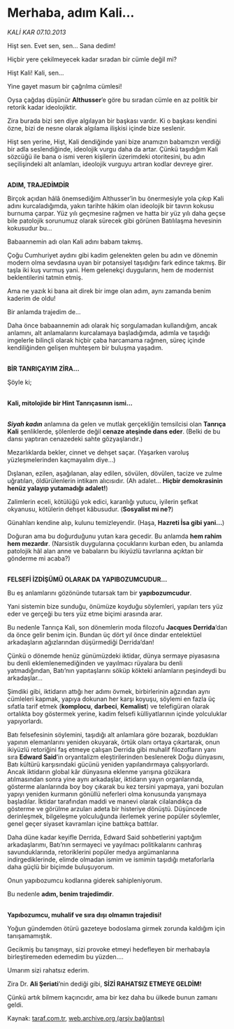 # Merhaba, adım Kali...

*KALİ KAR 07.10.2013*

<div class="yazi"><p>Hişt sen. Evet sen, sen... Sana dedim!</p>
<p>Hiçbir yere çekilmeyecek kadar sıradan bir cümle değil mi?</p>
<p>Hişt Kali! Kali, sen...</p>
<p>Yine gayet masum bir çağrılma cümlesi!</p>
<p>Oysa çağdaş düşünür <b>Althusser</b>’e göre bu sıradan cümle en az politik bir retorik kadar ideolojiktir. </p>
<p>Zira burada bizi sen diye algılayan bir başkası vardır. Ki o başkası kendini özne, bizi de nesne olarak algılama ilişkisi içinde bize seslenir. </p>
<p>Hişt sen yerine, Hişt, Kali dendiğinde yani bize anamızın babamızın verdiği bir adla seslendiğinde, ideolojik vurgu daha da artar. Çünkü taşıdığım Kali sözcüğü ile bana o ismi veren kişilerin üzerimdeki otoritesini, bu adın seçilişindeki alt anlamları, ideolojik vurguyu artıran kodlar devreye girer.</p>
<p><b><br/>ADIM, TRAJEDİMDİR</b></p>
<p>Birçok açıdan hâlâ önemsediğim Althusser’in bu önermesiyle yola çıkıp Kali adını kurcaladığımda, yakın tarihte hâkim olan ideolojik bir tavrın kokusu burnuma çarpar. Yüz yılı geçmesine rağmen ve hatta bir yüz yılı daha geçse bile patolojik sorunumuz olarak sürecek gibi görünen Batılılaşma hevesinin kokusudur bu...</p>
<p>Babaannemin adı olan Kali adını babam takmış.</p>
<p>Çoğu Cumhuriyet aydını gibi kadim gelenekten gelen bu adın ve dönemin modern olma sevdasına uyan bir potansiyel taşıdığını fark edince takmış. Bir taşla iki kuş vurmuş yani. Hem gelenekçi duygularını, hem de modernist beklentilerini tatmin etmiş. </p>
<p>Ama ne yazık ki bana ait direk bir imge olan adım, aynı zamanda benim kaderim de oldu! </p>
<p>Bir anlamda trajedim de...</p>
<p>Daha önce babaannemin adı olarak hiç sorgulamadan kullandığım, ancak anlamını, alt anlamalarını kurcalamaya başladığımda, adımla ve taşıdığı imgelerle bilinçli olarak hiçbir çaba harcamama rağmen, süreç içinde kendiliğinden gelişen muhteşem bir buluşma yaşadım. </p>
<p><b><br/>BİR TANRIÇAYIM ZİRA...</b></p>
<p>Şöyle ki;</p>
<p><b><br/>Kali, mitolojide bir Hint Tanrıçasının ismi... </b></p>
<p><b><i><br/>Siyah kadın</i></b> anlamına da gelen ve mutlak gerçekliğin temsilcisi olan <b>Tanrıça Kali</b> şenliklerde, şölenlerde değil <b>cenaze ateşinde dans eder</b>. (Belki de bu dansı yaptıran cenazedeki sahte gözyaşlarıdır.)</p>
<p>Mezarlıklarda bekler, cinnet ve dehşet saçar. (Yaşarken varoluş yüzleşmelerinden kaçmayalım diye...) </p>
<p>Dışlanan, ezilen, aşağılanan, alay edilen, sövülen, dövülen, tacize ve zulme uğratılan, öldürülenlerin intikam alıcısıdır. (Ah adalet... <b>Hiçbir demokrasinin henüz yalayıp yutamadığı adalet!</b>)</p>
<p>Zalimlerin eceli, kötülüğü yok edici, karanlığı yutucu, iyilerin şefkat okyanusu, kötülerin dehşet kâbusudur. (<b>Sosyalist mi ne?</b>)</p>
<p>Günahları kendine alıp, kulunu temizleyendir. (Haşa, <b>Hazreti İsa gibi yani...</b>)</p>
<p>Doğuran ama bu doğurduğunu yutan kara gecedir. Bu anlamda <b>hem rahim hem mezardır</b>. (Narsistik duygularına çocuklarını kurban eden, bu anlamda patolojik hâl alan anne ve babaların bu ikiyüzlü tavırlarına açıktan bir gönderme mi acaba?)</p>
<p><b><br/>FELSEFİ İZDİŞÜMÜ OLARAK DA YAPIBOZUMCUDUR...</b></p>
<p>Bu eş anlamlarını gözönünde tutarsak tam bir <b>yapıbozumcudur</b>. </p>
<p>Yani sistemin bize sunduğu, önümüze koyduğu söylemleri, yapıları ters yüz eder ve gerçeği bu ters yüz etme biçimi arasında arar.</p>
<p>Bu nedenle Tanrıça Kali, son dönemlerin moda filozofu <b>Jacques Derrida</b>’dan da önce gelir benim için. Bundan üç dört yıl önce dindar entelektüel arkadaşların ağızlarından düşürmediği Derrida’dan!</p>
<p>Çünkü o dönemde henüz günümüzdeki iktidar, dünya sermaye piyasasına bu denli eklemlenemediğinden ve yayılmacı rüyalara bu denli yatmadığından, Batı’nın yapıtaşlarını söküp kökteki anlamların peşindeydi bu arkadaşlar...</p>
<p>Şimdiki gibi, iktidarın attığı her adımı övmek, birbirlerinin ağzından aynı cümleleri kapmak, yapıya dokunan her karşı koyuşu, söylemi en fazla üç sıfatla tarif etmek (<b>komplocu</b>, <b>darbeci</b>, <b>Kemalist</b>) ve telefigüran olarak ortalıkta boy göstermek yerine, kadim felsefi külliyatlarının içinde yolculuklar yapıyorlardı.</p>
<p>Batı felsefesinin söylemini, taşıdığı alt anlamlara göre bozarak, bozdukları yapının elemanlarını yeniden okuyarak, örtük olanı ortaya çıkartarak, onun ikiyüzlü retoriğini faş etmeye çalışan Derrida gibi muhalif filozofların yanı sıra <b>Edward Said</b>’in oryantalizm eleştirilerinden beslenerek Doğu dünyasını, Batı kültürü karşısındaki gücünü yeniden yapılandırmaya çalışıyorlardı. Ancak iktidarın global kâr dünyasına eklenme yarışına gözükara atılmasından sonra yine aynı arkadaşlar, iktidarın yayın organlarında, gösterme alanlarında boy boy çıkarak bu kez tersini yapmaya, yani bozulan yapıyı yeniden kurmanın gönüllü neferleri olma konusunda yarışmaya başladılar. İktidar tarafından maddi ve manevi olarak cilalandıkça da gösterme ve görülme arzuları adeta bir histeriye dönüştü. Düşüncede derinleşmek, bilgeleşme yolculuğunda ilerlemek yerine popüler söylemler, genel geçer siyaset kavramları içine battıkça battılar. </p>
<p>Daha düne kadar keyifle Derrida, Edward Said sohbetlerini yaptığım arkadaşlarımı, Batı’nın sermayeci ve yayılmacı politikalarını canhıraş savunduklarında, retoriklerini popüler medya argümanlarına indirgediklerinde, elimde olmadan ismim ve ismimin taşıdığı metaforlarla daha güçlü bir biçimde buluşuyorum. </p>
<p>Onun yapıbozumcu kodlarına giderek sahipleniyorum.</p>
<p>Bu nedenle <b>adım, benim trajedimdir</b>. </p>
<p><b><br/>Yapıbozumcu, muhalif ve sıra dışı olmamın trajedisi! </b></p>
<p>Yoğun gündemden ötürü gazeteye bodoslama girmek zorunda kaldığım için tanışamamıştık. </p>
<p>Gecikmiş bu tanışmayı, sizi provoke etmeyi hedefleyen bir merhabayla birleştiremeden edemedim bu yüzden.... </p>
<p>Umarım sizi rahatsız ederim.</p>
<p>Zira Dr. <b>Ali Şeriati</b>’nin dediği gibi, <b>SİZİ RAHATSIZ ETMEYE GELDİM!</b></p>
<p>Çünkü artık bilmem kaçıncıdır, ama bir kez daha bu ülkede bunun zamanı geldi. </p>
</div>

Kaynak: [taraf.com.tr](http://www.taraf.com.tr:80/kali-kar/makale-merhaba-adim-kali.htm), [web.archive.org (arşiv bağlantısı)](http://web.archive.org/web/20131009031045/http://www.taraf.com.tr:80/kali-kar/makale-merhaba-adim-kali.htm)

